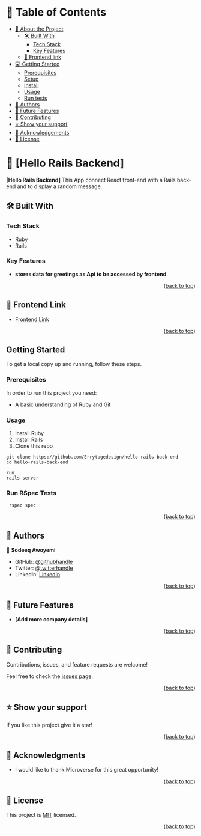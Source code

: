 <!-- TABLE OF CONTENTS -->

# 📗 Table of Contents

- [📖 About the Project](#about-project)
  - [🛠 Built With](#built-with)
    - [Tech Stack](#tech-stack)
    - [Key Features](#key-features)
  - [🚀 Frontend link](#live-demo)
- [💻 Getting Started](#getting-started)
  - [Prerequisites](#prerequisites)
  - [Setup](#setup)
  - [Install](#install)
  - [Usage](#usage)
  - [Run tests](#run-tests)
- [👥 Authors](#authors)
- [🔭 Future Features](#future-features)
- [🤝 Contributing](#contributing)
- [⭐️ Show your support](#support)
- [🙏 Acknowledgements](#acknowledgements)
- [📝 License](#license)

<!-- PROJECT DESCRIPTION -->

# 📖 [Hello Rails Backend] <a name="about-project"></a>

**[Hello Rails Backend]** This App connect React front-end with a Rails back-end and to display a random message.

## 🛠 Built With <a name="built-with"></a>

### Tech Stack <a name="tech-stack"></a>

  <ul>
    <li>Ruby</li>
    <li>Rails</li>
  </ul>

<!-- Features -->

### Key Features <a name="key-features"></a>

- **stores data for greetings as Api to be accessed by frontend**

<p align="right">(<a href="#readme-top">back to top</a>)</p>

<!-- LIVE DEMO -->

## 🚀 Frontend Link <a name="live-demo"></a>

- [Frontend Link](https://github.com/Errytagedesign/hello-react-front-end/tree/helloRails)

<p align="right">(<a href="#readme-top">back to top</a>)</p>

<!-- GETTING STARTED -->

## Getting Started

To get a local copy up and running, follow these steps.

### Prerequisites

In order to run this project you need:

- A basic understanding of Ruby and Git

### Usage

1. Install Ruby
2. Install Rails
3. Clone this repo

```
git clone https://github.com/Errytagedesign/hello-rails-back-end
cd hello-rails-back-end
```

```
run
rails server
```

### Run RSpec Tests

```
 rspec spec
```

<p align="right">(<a href="#readme-top">back to top</a>)</p>

<!-- AUTHORS -->

## 👥 Authors <a name="authors"></a>

👤 **Sodeeq Awoyemi**

- GitHub: [@githubhandle](https://github.com/Errytagedesign)
- Twitter: [@twitterhandle](https://twitter.com/errytage)
- LinkedIn: [LinkedIn](https://www.linkedin.com/in/errytagedesigns/)

<p align="right">(<a href="#readme-top">back to top</a>)</p>

<!-- FUTURE FEATURES -->

## 🔭 Future Features <a name="future-features"></a>

- **[Add more company details]**

<p align="right">(<a href="#readme-top">back to top</a>)</p>

<!-- CONTRIBUTING -->

## 🤝 Contributing <a name="contributing"></a>

Contributions, issues, and feature requests are welcome!

Feel free to check the [issues page](https://github.com/Errytagedesign/hello-rails-back-end/issues).

<p align="right">(<a href="#readme-top">back to top</a>)</p>

<!-- SUPPORT -->

## ⭐️ Show your support <a name="support"></a>

If you like this project give it a star!

<p align="right">(<a href="#readme-top">back to top</a>)</p>

<!-- ACKNOWLEDGEMENTS -->

## 🙏 Acknowledgments <a name="acknowledgements"></a>

- I would like to thank Microverse for this great opportunity!
<p align="right">(<a href="#readme-top">back to top</a>)</p>

<!-- LICENSE -->

## 📝 License <a name="license"></a>

This project is [MIT](./LICENSE) licensed.

<p align="right">(<a href="#readme-top">back to top</a>)</p>
